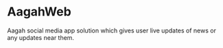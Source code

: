 # AagahWeb
Aagah social media app solution which gives user live updates of news or any updates near them. 
